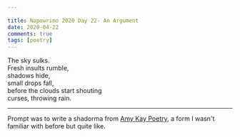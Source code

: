 ```yaml
---  
  
title: Napowrimo 2020 Day 22- An Argument  
date: 2020-04-22  
comments: true  
tags: [poetry]  
---  
```


The sky sulks.  
Fresh insults rumble,  
shadows hide,  
small drops fall,  
before the clouds start shouting  
curses, throwing rain.  

***  

Prompt was to write a shadorma from <a href="https://www.instagram.com/amykaypoetry/">Amy Kay Poetry</a>, a form I wasn't familiar with before but quite like.  
